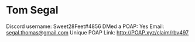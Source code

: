 # Tom Segal

Discord username: Sweet28Feet#4856
DMed a POAP: Yes
Email: segal.thomas@gmail.com
Unique POAP Link: http://POAP.xyz/claim/rbv497